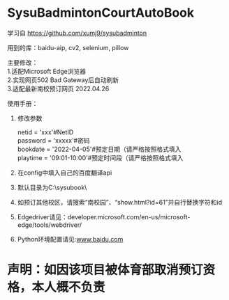 # SysuBadmintonCourtAutoBook

 学习自 https://github.com/xumj9/sysubadminton 

 用到的库：baidu-aip, cv2, selenium, pillow  

 主要修改：  
  1.适配Microsoft Edge浏览器  
  2.实现网页502 Bad Gateway后自动刷新   
  3.适配最新南校预订网页 2022.04.26  

 使用手册：      
1. 修改参数   

    netid = 'xxx'#NetID  
    password = 'xxxxx'#密码  
    bookdate = '2022-04-05'#预定日期（请严格按照格式填入     
    playtime = '09:01-10:00'#预定时间段（请严格按照格式填入     
 
2. 在config中填入自己的百度翻译api    
3. 默认目录为C:\sysubook\   
4. 如预订其他校区，请搜索“南校园”、“show.html?id=61”并自行替换字符和id
5. Edgedriver请见：developer.microsoft.com/en-us/microsoft-edge/tools/webdriver/
6. Python环境配置请见:www.baidu.com

# 声明：如因该项目被体育部取消预订资格，本人概不负责
 

